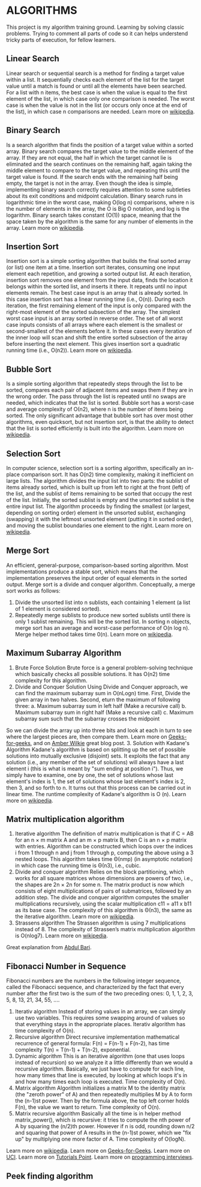 # ALGORITHMS
This project is my algorithm training ground. Learning by solving classic problems.
Trying to comment all parts of code so it can helps understend tricky parts of execution, for fellow learners.

## Linear Search
Linear search or sequential search is a method for finding a target value within a list. It sequentially checks each element of the list for the target value until a match is found or until all the elements have been searched. For a list with n items, the best case is when the value is equal to the first element of the list, in which case only one comparison is needed. The worst case is when the value is not in the list (or occurs only once at the end of the list), in which case n comparisons are needed. Learn more on [wikipedia](https://en.wikipedia.org/wiki/Linear_search).

## Binary Search
Is a search algorithm that finds the position of a target value within a sorted array. Binary search compares the target value to the middle element of the array. If they are not equal, the half in which the target cannot lie is eliminated and the search continues on the remaining half, again taking the middle element to compare to the target value, and repeating this until the target value is found. If the search ends with the remaining half being empty, the target is not in the array. Even though the idea is simple, implementing binary search correctly requires attention to some subtleties about its exit conditions and midpoint calculation.
Binary search runs in logarithmic time in the worst case, making O(log n) comparisons, where n is the number of elements in the array, the O is Big O notation, and log is the logarithm. Binary search takes constant (O(1)) space, meaning that the space taken by the algorithm is the same for any number of elements in the array. Learn more on [wikipedia](https://en.wikipedia.org/wiki/Binary_search_algorithm).

## Insertion Sort
Insertion sort is a simple sorting algorithm that builds the final sorted array (or list) one item at a time. Insertion sort iterates, consuming one input element each repetition, and growing a sorted output list. At each iteration, insertion sort removes one element from the input data, finds the location it belongs within the sorted list, and inserts it there. It repeats until no input elements remain.
The best case input is an array that is already sorted. In this case insertion sort has a linear running time (i.e., O(n)). During each iteration, the first remaining element of the input is only compared with the right-most element of the sorted subsection of the array.
The simplest worst case input is an array sorted in reverse order. The set of all worst case inputs consists of all arrays where each element is the smallest or second-smallest of the elements before it. In these cases every iteration of the inner loop will scan and shift the entire sorted subsection of the array before inserting the next element. This gives insertion sort a quadratic running time (i.e., O(n2)). Learn more on [wikipedia](https://en.wikipedia.org/wiki/Insertion_sort).

## Bubble Sort
 Is a simple sorting algorithm that repeatedly steps through the list to be sorted, compares each pair of adjacent items and swaps them if they are in the wrong order. The pass through the list is repeated until no swaps are needed, which indicates that the list is sorted. Bubble sort has a worst-case and average complexity of О(n2), where n is the number of items being sorted. The only significant advantage that bubble sort has over most other algorithms, even quicksort, but not insertion sort, is that the ability to detect that the list is sorted efficiently is built into the algorithm. Learn more on [wikipedia](https://en.wikipedia.org/wiki/Bubble_sort).

 ## Selection Sort
 In computer science, selection sort is a sorting algorithm, specifically an in-place comparison sort. It has O(n2) time complexity, making it inefficient on large lists. The algorithm divides the input list into two parts: the sublist of items already sorted, which is built up from left to right at the front (left) of the list, and the sublist of items remaining to be sorted that occupy the rest of the list. Initially, the sorted sublist is empty and the unsorted sublist is the entire input list. The algorithm proceeds by finding the smallest (or largest, depending on sorting order) element in the unsorted sublist, exchanging (swapping) it with the leftmost unsorted element (putting it in sorted order), and moving the sublist boundaries one element to the right. Learn more on [wikipedia](https://en.wikipedia.org/wiki/Selection_sort).

 ## Merge Sort
 An efficient, general-purpose, comparison-based sorting algorithm. Most implementations produce a stable sort, which means that the implementation preserves the input order of equal elements in the sorted output. Merge sort is a divide and conquer algorithm.
 Conceptually, a merge sort works as follows:
1. Divide the unsorted list into n sublists, each containing 1 element (a list of 1 element is considered sorted).
2. Repeatedly merge sublists to produce new sorted sublists until there is only 1 sublist remaining. This will be the sorted list.
In sorting n objects, merge sort has an average and worst-case performance of O(n log n). Merge helper method takes time 0(n). Learn more on [wikipedia](https://en.wikipedia.org/wiki/Merge_sort).

## Maximum Subarray Algorithm
1. Brute Force Solution
Brute force is a general problem-solving technique which basically checks all possible solutions. It has O(n2) time complexity for this algorithm.
2. Divide and Conquer Solution
Using Divide and Conquer approach, we can find the maximum subarray sum in O(nLogn) time.
First, Divide the given array in two halves. Second, eturn the maximum of following three:
a. Maximum subarray sum in left half (Make a recursive call)
b. Maximum subarray sum in right half (Make a recursive call)
c. Maximum subarray sum such that the subarray crosses the midpoint

So we can divide the array up into three bits and look at each in turn to see where the largest pieces are, then compare them.
Learn more on [Geeks-for-geeks](https://www.geeksforgeeks.org/maximum-subarray-sum-using-divide-and-conquer-algorithm/), and on [Amber Wilkie](https://medium.com/craft-academy/intro-to-algorithms-chapter-four-the-maximum-sub-array-problem-7d02b178b55c) great blog post.
3. Solution with Kadane's Algorithm
Kadane's algorithm is based on splitting up the set of possible solutions into mutually exclusive (disjoint) sets. It exploits the fact that any solution (i.e., any member of the set of solutions) will always have a last element i (this is what is meant by "sum ending at position i"). Thus, we simply have to examine, one by one, the set of solutions whose last element's index is 1, the set of solutions whose last element's index is 2, then 3, and so forth to n. It turns out that this process can be carried out in linear time. The runtime complexity of Kadane's algorithm is O (n). Learn more on [wikipedia](https://en.wikipedia.org/wiki/Maximum_subarray_problem).

## Matrix multiplication algorithm
1. Iterative algorithm
The definition of matrix multiplication is that if C = AB for an n × m matrix A and an m × p matrix B, then C is an n × p matrix with entries. Algorithm can be constructed which loops over the indices i from 1 through n and j from 1 through p, computing the above using a 3 nested loops. This algorithm takes time Θ(nmp) (in asymptotic notation) in which case the running time is Θ(n3), i.e., cubic.
2. Divide and conquer algorithm
Relies on the block partitioning, which works for all square matrices whose dimensions are powers of two, i.e., the shapes are 2n × 2n for some n. The matrix product is now which consists of eight multiplications of pairs of submatrices, followed by an addition step. The divide and conquer algorithm computes the smaller multiplications recursively, using the scalar multiplication c11 = a11 x b11 as its base case. The complexity of this algorithm is Θ(n3), the same as the iterative algorithm.
Learn more on [wikipedia](https://en.wikipedia.org/wiki/Matrix_multiplication_algorithm).
3. Strassens algorithm
The Strassen algorithm is using 7 multiplications instead of 8. 
The complexity of Strassen’s matrix multiplication algorithm is O(nlog7). 
Learn more on [wikipedia](https://en.wikipedia.org/wiki/Strassen_algorithm).

Great explanation from [Abdul Bari](https://www.youtube.com/watch?v=0oJyNmEbS4w).

## Fibonacci Number in Sequence
Fibonacci numbers are the numbers in the following integer sequence, called the Fibonacci sequence, and characterized by the fact that every number after the first two is the sum of the two preceding ones: 0, 1, 1, 2, 3, 5, 8, 13, 21, 34, 55, ....

1. Iterativ algorithm
Instead of storing values in an array, we can simply use two variables. This requires some swapping around of values so that everything stays in the appropriate places.
Iterativ algorithm has time complexity of O(n).
2. Recursive algorithm
Direct recursive implementation mathematical recurrence of general formula: F(n) = F(n-1) + F(n-2), has time complexity T(n) = T(n-1) + T(n-2), exponential.
3. Dynamic algorithm
This is an iterative algorithm (one that uses loops instead of recursion) so we analyze it a little differently than we would a recursive algorithm. Basically, we just have to compute for each line, how many times that line is executed, by looking at which loops it's in and how many times each loop is executed. Time complexity of O(n).
4. Matrix algorithm
Algorithm initializes a matrix M to the identity matrix (the "zeroth power" of A) and then repeatedly multiplies M by A to form the (n-1)st power. Then by the formula above, the top left corner holds F(n), the value we want to return. Time complexity of O(n).
5. Matrix recursive algorithm
Basically all the time is in helper method matrix_power(), which is recursive: it tries to compute the nth power of A by squaring the (n/2)th power. However if n is odd, rounding down n/2 and squaring that power of A results in the (n-1)st power, which we "fix up" by multiplying one more factor of A. Time complexity of O(logN).

Learn more on [wikipedia](https://en.wikipedia.org/wiki/Fibonacci_number).
Learn more on [Geeks-for-Geeks](https://www.geeksforgeeks.org/program-for-nth-fibonacci-number/).
Learn more on [UCI](https://www.ics.uci.edu/~eppstein/161/960109.html).
Learn more on [Tutorials Point](https://www.tutorialspoint.com/data_structures_algorithms/fibonacci_series.htm).
Learn more on [programming interviews](http://tech-queries.blogspot.com/2010/09/nth-fibbonacci-number-in-ologn.html). 

## Peek finding algorithm
